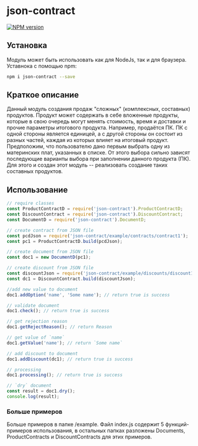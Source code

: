 # json-contract

<span class="badge-npmversion"><a href="https://npmjs.org/package/json-contract" title="View this project on NPM"><img src="https://img.shields.io/npm/v/json-contract.svg" alt="NPM version" /></a></span>

## Установка
Модуль может быть использовать как для NodeJs, так и для браузера. Уставнока с помощью npm:
```bash
npm i json-contract --save
```

## Краткое описание
Данный модуль создания продаж "сложных" (комплексных, составных) продуктов. Продукт может содержать в себе вложенные продукты, которые 
в свою очередь могут менять стоимость, время и доставки и прочие параметры итогового продукта. Например, продаётся ПК. ПК 
с одной стороны является единицей, а с другой стороны он состоит из разных частей, каждая из которых влияет на итоговый
продукт. Предположим, что пользователю дано первым выбрать одну из материнских плат, указанных в списке. От этого выбора
сильно зависят последующие варианты выбора при заполнении данного продукта (ПК). Для этого и создан этот модуль -- реализовать
создание таких составных продуктов.

## Использование
```javascript
// require classes
const ProductContractD = require('json-contract').ProductContractD;
const DiscountContract = require('json-contract').DiscountContract;
const DocumentD = require('json-contract').DocumentD;

// create contract from JSON file
const pcdJson = require('json-contract/example/contracts/contract1');
const pc1 = ProductContractD.build(pcdJson);

// create document from JSON file
const doc1 = new DocumentD(pc1);

// create discount from JSON file
const discountJson = require('json-contract/example/discounts/discount1');
const dc1 = DiscountContract.build(discountJson);

//add new value to document
doc1.addOption('name', 'Some name'); // return true is success

// validate document
doc1.check(); // return true is success

// get rejection reason
doc1.getRejectReason(); // return Reason

// get value of `name`
doc1.getValue('name'); // return `Some name` 

// add discount to document
doc1.addDiscount(dc1); // return true is success

// processing
doc1.processing(); // return true is success

// `dry` document
const result = doc1.dry(); 
console.log(result);
``` 

### Больше примеров
Больше примеров в папке /example. Файл index.js содержит 5 функций-примеров использования, в остальных папках разложены 
Documents, ProductContracts и DiscountContracts для этих примеров.
